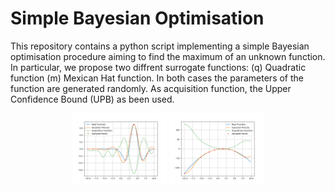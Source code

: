 # Simple Bayesian Optimisation
This repository contains a python script implementing a simple Bayesian optimisation
procedure aiming to find the maximum of an unknown function. In particular, we propose
two diffrent surrogate functions: (q) Quadratic function (m) Mexican Hat function.
In both cases the parameters of the function are generated randomly.
As acquisition function, the Upper Confidence Bound (UPB) as been used.

<p float="left" align="center">
   <img src="https://github.com/lorenzogentilini/simpleBayesianOpt/blob/master/support/opt_m.png" width = 30% float="left" />
   <img src="https://github.com/lorenzogentilini/simpleBayesianOpt/blob/master/support/opt_q.png" width = 30% float="left" />
</p>
